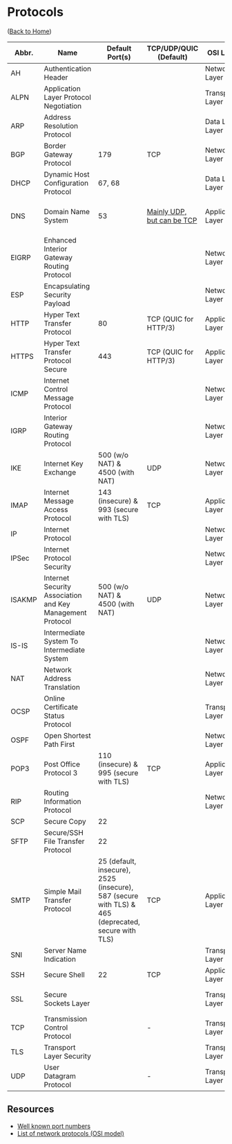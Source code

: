 # Protocols

([Back to Home](README.md))

Abbr. | Name | Default Port(s) | TCP/UDP/QUIC (Default) | OSI Layer | Remarks
----- | ---- | ---- | ------- | --------- | -------
AH | Authentication Header | | | Network Layer | [Learn more](ipsec.md#ah)
ALPN | Application Layer Protocol Negotiation | | | Transport Layer | TLS extention.
ARP | Address Resolution Protocol | | | Data Link Layer | [Learn more](https://www.varonis.com/blog/arp-poisoning)
BGP | Border Gateway Protocol | 179 | TCP | Network Layer | [Learn more](bgp.md)
DHCP | Dynamic Host Configuration Protocol | 67, 68 | | Data Link Layer
DNS | Domain Name System | 53 | [Mainly UDP, but can be TCP](https://stackoverflow.com/a/40063445/11958552) | Application Layer | [Learn more.](dns.md) [DNSSEC](dns.md#dnssec) and [DOH](https://www.youtube.com/watch?v=SudCPE1Cn6U) are enhancements.
EIGRP | Enhanced Interior Gateway Routing Protocol | | | Network Layer
ESP | Encapsulating Security Payload | | | Network Layer | [Learn more](ipsec.md#esp)
HTTP | Hyper Text Transfer Protocol | 80 | TCP (QUIC for HTTP/3) | Application Layer | [Learn more](http.md)
HTTPS | Hyper Text Transfer Protocol Secure | 443 | TCP (QUIC for HTTP/3) | Application Layer | [Learn more.](http.md) Also called 'HTTP over TLS (or SSL)'
ICMP | Internet Control Message Protocol | | | Network Layer
IGRP | Interior Gateway Routing Protocol | | | Network Layer
IKE | Internet Key Exchange | 500 (w/o NAT) & 4500 (with NAT) | UDP | Network Layer | [Learn more](ipsec.md#ike)
IMAP | Internet Message Access Protocol | 143 (insecure) & 993 (secure with TLS) | TCP | Application Layer | [Learn more](e-mail.md#imap)
IP | Internet Protocol | | | Network Layer | [Learn more](./ip.md)
IPSec | Internet Protocol Security | | | Network Layer | [Learn more](ipsec.md)
ISAKMP | Internet Security Association and Key Management Protocol | 500 (w/o NAT) & 4500 (with NAT) | UDP | Network Layer | [Learn more](ipsec.md#ikev1)
IS-IS | Intermediate System To Intermediate System | | | Network Layer
NAT | Network Address Translation | | | Network Layer
OCSP | Online Certificate Status Protocol | | | Transport Layer | TLS extension.
OSPF | Open Shortest Path First | | | Network Layer
POP3 | Post Office Protocol 3 | 110 (insecure) & 995 (secure with TLS) | TCP | Application Layer | [Learn more](e-mail.md#pop3)
RIP | Routing Information Protocol | | | Network Layer
SCP | Secure Copy | 22
SFTP | Secure/SSH File Transfer Protocol | 22 | | | [SFTP vs FTPS vs TFTP](https://www.cbtnuggets.com/blog/technology/networking/ftp-ftps-vs-sftp-vs-tftp-when-are-they-used), [FTPS vs SFTP](https://www.howtogeek.com/194740/what-is-the-difference-between-ftps-and-sftp)
SMTP | Simple Mail Transfer Protocol | 25 (default, insecure), 2525 (insecure), 587 (secure with TLS) & 465 (deprecated, secure with TLS) | TCP | Application Layer | [Learn more](e-mail.md#smtp)
SNI | Server Name Indication | | | Transport Layer | TLS extension.
SSH | Secure Shell | 22 | TCP | Application Layer | [Learn more](./ssh.md)
SSL | Secure Sockets Layer | | | Transport Layer | Almost replaced by [TLS](tls.md).
TCP | Transmission Control Protocol | | - | Transport Layer | [Learn more](./tcp.md)
TLS | Transport Layer Security | | | Transport Layer | [Learn more](tls.md)
UDP | User Datagram Protocol | | - | Transport Layer | [Learn more](https://hpbn.co/building-blocks-of-udp)

## Resources

-   [Well known port numbers](https://www.meridianoutpost.com/resources/articles/well-known-tcpip-ports.php)
-   [List of network protocols (OSI model)](https://en.wikipedia.org/wiki/List_of_network_protocols_(OSI_model))
